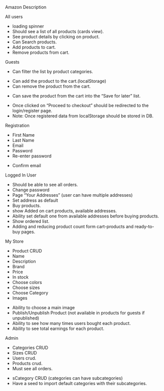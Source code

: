 Amazon
Description

All users
+ loading spinner
+ Should see a list of all products (cards view).
+ See product details by clicking on product.
+ Can Search products.
+ Add products to cart.
+ Remove products from cart.

Guests
- Can filter the list by product categories.
+ Can add the product to the cart.(localStorage)
+ Can remove the product from the cart.
- Can save the product from the cart into the “Save for later” list.
+ Once clicked on “Proceed to checkout” should be redirected to the login/register page.
+ Note: Once registered data from localStorage should be stored in DB.

Registration
+ First Name
+ Last Name
+ Email
+ Password
+ Re-enter password
- Confirm email

Logged In User
+ Should be able to see all orders.
+ Change password
+ Page “Your Addresses” (user can have multiple addresses)
+ Set address as default
+ Buy products.
+ show Added on cart products, available addresses.
+ Ability set default one from available addresses before buying products.
+ Show ordered list.
+ Adding and reducing product count form cart-products and ready-to-buy pages.

My Store
+ Product CRUD
+ Name
+ Description
+ Brand
+ Price
+ In stock
+ Choose colors
+ Choose sizes
+ Choose Category
+ Images
- Ability to choose a main image
- Publish/Unpublish Product (not available in products for guests if unpublished)
- Ability to see how many times users bought each product.
- Ability to see total earnings for each product.

Admin
+ Categories CRUD
+ Sizes CRUD
+ Users crud.
+ Products crud.
+ Must see all orders.
- sCategory CRUD (categories can have subcategories)
- Have a seed to import default categories with their subcategories.

